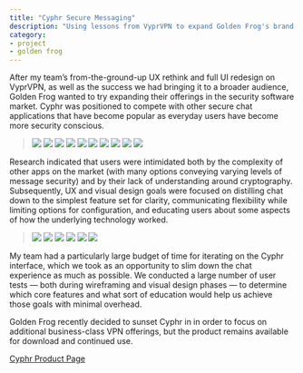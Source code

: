 ```yaml
---
title: "Cyphr Secure Messaging"
description: "Using lessons from VyprVPN to expand Golden Frog's brand to new products."
category:
- project
- golden frog
---
```

<p>After my team’s from-the-ground-up UX rethink and full UI redesign on VyprVPN, as well as the success we had bringing it to a broader audience, Golden Frog wanted to try expanding their offerings in the security software market. Cyphr was positioned to compete with other secure chat applications that have become popular as everyday users have become more security conscious.</p>

> ![](/images/Cyphr%20Secure%20Messaging/Pg1.jpg)
> ![](/images/Cyphr%20Secure%20Messaging/Pg2.jpg)
> ![](/images/Cyphr%20Secure%20Messaging/Pg3.jpg)
> ![](/images/Cyphr%20Secure%20Messaging/Pg4.jpg)
> ![](/images/Cyphr%20Secure%20Messaging/1-Cyphr-Conversations.png)
> ![](/images/Cyphr%20Secure%20Messaging/2-Cyphr-ConversationsSelected.png)
> ![](/images/Cyphr%20Secure%20Messaging/3-Cyphr-SetupPassphrase.png)
> ![](/images/Cyphr%20Secure%20Messaging/4-Cyphr-InConversation.png)
> ![](/images/Cyphr%20Secure%20Messaging/5-Cyphr-Attachments.png)
> ![](/images/Cyphr%20Secure%20Messaging/6-Cyphr-NewMessage.png)

<p>Research indicated that users were intimidated both by the complexity of other apps on the market (with many options conveying varying levels of message security) and by their lack of understanding around cryptography. Subsequently, UX and visual design goals were focused on distilling chat down to the simplest feature set for clarity, communicating flexibility while limiting options for configuration, and educating users about some aspects of how the underlying technology worked.</p>

> ![](/images/Cyphr%20Secure%20Messaging/1-Cyphr-VisualDesign.png)
> ![](/images/Cyphr%20Secure%20Messaging/2-Cyphr-VisualDesign.png)
> ![](/images/Cyphr%20Secure%20Messaging/3-Cyphr-VisualDesign.png)
> ![](/images/Cyphr%20Secure%20Messaging/4-Cyphr-VisualDesign.png)
> ![](/images/Cyphr%20Secure%20Messaging/5-Cyphr-VisualDesign.png)
> ![](/images/Cyphr%20Secure%20Messaging/6-Cyphr-VisualDesign.png)

<p>My team had a particularly large budget of time for iterating on the Cyphr interface, which we took as an opportunity to slim down the chat experience as much as possible. We conducted a large number of user tests — both during wireframing and visual design phases — to determine which core features and what sort of education would help us achieve those goals with minimal overhead. </p>

<p>Golden Frog recently decided to sunset Cyphr in in order to focus on additional business-class VPN offerings, but the product remains available for download and continued use.</p>

<a class="palette-tone1-fg" href="https://www.goldenfrog.com/cyphr">Cyphr Product Page</a>